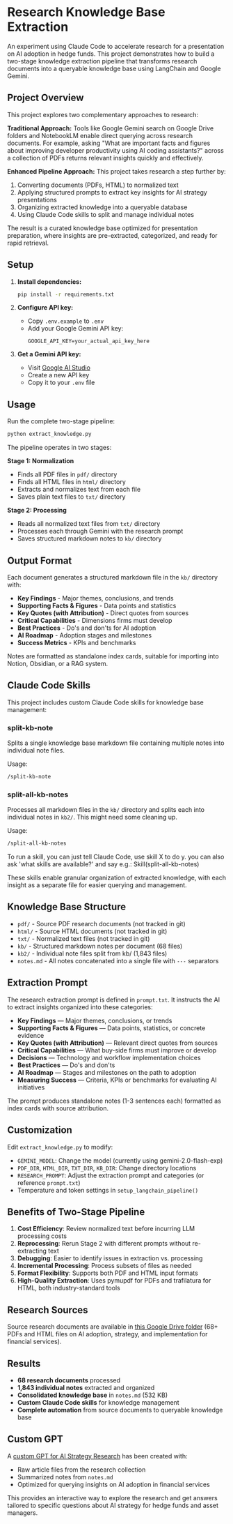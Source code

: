 # Research Knowledge Base Extraction

An experiment using Claude Code to accelerate research for a presentation on AI adoption in hedge funds. This project demonstrates how to build a two-stage knowledge extraction pipeline that transforms research documents into a queryable knowledge base using LangChain and Google Gemini.

## Project Overview

This project explores two complementary approaches to research:

**Traditional Approach:** Tools like Google Gemini search on Google Drive folders and NotebookLM enable direct querying across research documents. For example, asking "What are important facts and figures about improving developer productivity using AI coding assistants?" across a collection of PDFs returns relevant insights quickly and effectively.

**Enhanced Pipeline Approach:** This project takes research a step further by:
1. Converting documents (PDFs, HTML) to normalized text
2. Applying structured prompts to extract key insights for AI strategy presentations
3. Organizing extracted knowledge into a queryable database
4. Using Claude Code skills to split and manage individual notes

The result is a curated knowledge base optimized for presentation preparation, where insights are pre-extracted, categorized, and ready for rapid retrieval.

## Setup

1. **Install dependencies:**
   ```bash
   pip install -r requirements.txt
   ```

2. **Configure API key:**
   - Copy `.env.example` to `.env`
   - Add your Google Gemini API key:
     ```
     GOOGLE_API_KEY=your_actual_api_key_here
     ```

3. **Get a Gemini API key:**
   - Visit [Google AI Studio](https://aistudio.google.com/app/apikey)
   - Create a new API key
   - Copy it to your `.env` file

## Usage

Run the complete two-stage pipeline:
```bash
python extract_knowledge.py
```

The pipeline operates in two stages:

**Stage 1: Normalization**
- Finds all PDF files in `pdf/` directory
- Finds all HTML files in `html/` directory
- Extracts and normalizes text from each file
- Saves plain text files to `txt/` directory

**Stage 2: Processing**
- Reads all normalized text files from `txt/` directory
- Processes each through Gemini with the research prompt
- Saves structured markdown notes to `kb/` directory

## Output Format

Each document generates a structured markdown file in the `kb/` directory with:
- **Key Findings** - Major themes, conclusions, and trends
- **Supporting Facts & Figures** - Data points and statistics
- **Key Quotes (with Attribution)** - Direct quotes from sources
- **Critical Capabilities** - Dimensions firms must develop
- **Best Practices** - Do's and don'ts for AI adoption
- **AI Roadmap** - Adoption stages and milestones
- **Success Metrics** - KPIs and benchmarks

Notes are formatted as standalone index cards, suitable for importing into Notion, Obsidian, or a RAG system.

## Claude Code Skills

This project includes custom Claude Code skills for knowledge base management:

### split-kb-note
Splits a single knowledge base markdown file containing multiple notes into individual note files.

Usage:
```bash
/split-kb-note
```

### split-all-kb-notes
Processes all markdown files in the `kb/` directory and splits each into individual notes in `kb2/`.
This might need some cleaning up.

Usage:
```bash
/split-all-kb-notes
```

To run a skill, you can just tell Claude Code, use skill X to do y.
you can also ask 'what skills are available?'
and say e.g.:
Skill(split-all-kb-notes)

These skills enable granular organization of extracted knowledge, with each insight as a separate file for easier querying and management.

## Knowledge Base Structure

- `pdf/` - Source PDF research documents (not tracked in git)
- `html/` - Source HTML documents (not tracked in git)
- `txt/` - Normalized text files (not tracked in git)
- `kb/` - Structured markdown notes per document (68 files)
- `kb2/` - Individual note files split from kb/ (1,843 files)
- `notes.md` - All notes concatenated into a single file with `---` separators

## Extraction Prompt

The research extraction prompt is defined in `prompt.txt`. It instructs the AI to extract insights organized into these categories:
- **Key Findings** — Major themes, conclusions, or trends
- **Supporting Facts & Figures** — Data points, statistics, or concrete evidence
- **Key Quotes (with Attribution)** — Relevant direct quotes from sources
- **Critical Capabilities** — What buy-side firms must improve or develop
- **Decisions** — Technology and workflow implementation choices
- **Best Practices** — Do's and don'ts
- **AI Roadmap** — Stages and milestones on the path to adoption
- **Measuring Success** — Criteria, KPIs or benchmarks for evaluating AI initiatives

The prompt produces standalone notes (1-3 sentences each) formatted as index cards with source attribution.

## Customization

Edit `extract_knowledge.py` to modify:
- `GEMINI_MODEL`: Change the model (currently using gemini-2.0-flash-exp)
- `PDF_DIR`, `HTML_DIR`, `TXT_DIR`, `KB_DIR`: Change directory locations
- `RESEARCH_PROMPT`: Adjust the extraction prompt and categories (or reference `prompt.txt`)
- Temperature and token settings in `setup_langchain_pipeline()`

## Benefits of Two-Stage Pipeline

1. **Cost Efficiency**: Review normalized text before incurring LLM processing costs
2. **Reprocessing**: Rerun Stage 2 with different prompts without re-extracting text
3. **Debugging**: Easier to identify issues in extraction vs. processing
4. **Incremental Processing**: Process subsets of files as needed
5. **Format Flexibility**: Supports both PDF and HTML input formats
6. **High-Quality Extraction**: Uses pymupdf for PDFs and trafilatura for HTML, both industry-standard tools

## Research Sources

Source research documents are available in [this Google Drive folder](https://drive.google.com/drive/folders/1DgX9XaLe6ZhH0IxEyszf930dc7mbgjj8) (68+ PDFs and HTML files on AI adoption, strategy, and implementation for financial services).

## Results

- **68 research documents** processed
- **1,843 individual notes** extracted and organized
- **Consolidated knowledge base** in `notes.md` (532 KB)
- **Custom Claude Code skills** for knowledge management
- **Complete automation** from source documents to queryable knowledge base

## Custom GPT

A [custom GPT for AI Strategy Research](https://chatgpt.com/g/g-6900e2b7897481919e462a13c5678ad3-dv-strategy-research) has been created with:
- Raw article files from the research collection
- Summarized notes from `notes.md`
- Optimized for querying insights on AI adoption in financial services

This provides an interactive way to explore the research and get answers tailored to specific questions about AI strategy for hedge funds and asset managers.

